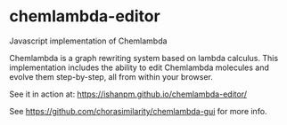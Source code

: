 # chemlambda-editor
Javascript implementation of Chemlambda

Chemlambda is a graph rewriting system based on lambda calculus. This implementation includes the ability to edit Chemlambda molecules and evolve them step-by-step, all from within your browser.

See it in action at: https://ishanpm.github.io/chemlambda-editor/

See https://github.com/chorasimilarity/chemlambda-gui for more info.
